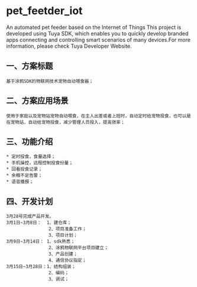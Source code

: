 # pet_feetder_iot
An automated pet feeder based on the Internet of Things
This project is developed using Tuya SDK, which enables you to quickly develop branded apps connecting and controlling smart scenarios of many devices.For more information, please check Tuya Developer Website.
## 一、方案标题
    基于涂鸦SDK的物联网技术宠物自动喂食器；
## 二、方案应用场景
    使用于家庭以及宠物站宠物自动喂食，在主人出差或者上班时，自动定时给宠物投食，也可以是在宠物站，自动给宠物投食，减少管理人员投入，提高效率；
## 三、功能介绍
    * 定时投食，食量选择；
    * 手机操控，远程控制投食份量；
    * 回看投食记录；
    * 余粮不足告警；
    * 语音播报；
## 四、开发计划
    3月28号完成产品开发。
    3月1日~3月8日：  1、建仓库；
                    2、项目准备工作；
                    3、项目计划；
    3月9日~3月14日： 1、sdk熟悉；
                    2、涂鸦物联网平台项目建立；
                    3、产品创建；
                    4、通信协议指定；
    3月15日~3月28日：1、结构组装；
                    2、编码；
                    3、调试；
      
